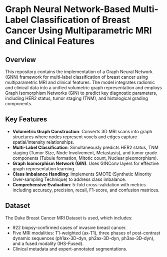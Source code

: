 # Graph Neural Network-Based Multi-Label Classification of Breast Cancer Using Multiparametric MRI and Clinical Features

## Overview
This repository contains the implementation of a Graph Neural Network (GNN) framework for multi-label classification of breast cancer using multiparametric MRI and clinical features. The model integrates radiomic and clinical data into a unified volumetric graph representation and employs Graph Isomorphism Networks (GIN) to predict key diagnostic parameters, including HER2 status, tumor staging (TNM), and histological grading components.

## Key Features
- **Volumetric Graph Construction**: Converts 3D MRI scans into graph structures where nodes represent voxels and edges capture spatial/intensity relationships.
- **Multi-Label Classification**: Simultaneously predicts HER2 status, TNM staging (Tumor Size, Node Involvement, Metastasis), and tumor grade components (Tubule formation, Mitotic count, Nuclear pleomorphism).
- **Graph Isomorphism Network (GIN)**: Uses GINConv layers for effective graph representation learning.
- **Class Imbalance Handling**: Implements SMOTE (Synthetic Minority Over-sampling Technique) to address class imbalance.
- **Comprehensive Evaluation**: 5-fold cross-validation with metrics including accuracy, precision, recall, F1-score, and confusion matrices.

## Dataset
The Duke Breast Cancer MRI Dataset is used, which includes:
- 922 biopsy-confirmed cases of invasive breast cancer.
- Five MRI modalities: T1-weighted (ax-T1), three phases of post-contrast dynamic sequences (ph1ax-3D-dyn, ph2ax-3D-dyn, ph3ax-3D-dyn), and a fused modality (IHS-Fused).
- Clinical metadata and expert-annotated segmentations.
